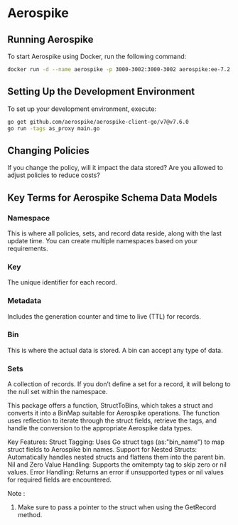 # Aerospike

## Running Aerospike

To start Aerospike using Docker, run the following command:

```bash
docker run -d --name aerospike -p 3000-3002:3000-3002 aerospike:ee-7.2.0.1
```

## Setting Up the Development Environment

To set up your development environment, execute:

```bash
go get github.com/aerospike/aerospike-client-go/v7@v7.6.0
go run -tags as_proxy main.go
```

## Changing Policies

If you change the policy, will it impact the data stored? Are you allowed to adjust policies to reduce costs? 

## Key Terms for Aerospike Schema Data Models

### Namespace
This is where all policies, sets, and record data reside, along with the last update time. You can create multiple namespaces based on your requirements.

### Key
The unique identifier for each record.

### Metadata
Includes the generation counter and time to live (TTL) for records.

### Bin
This is where the actual data is stored. A bin can accept any type of data.

### Sets
A collection of records. If you don’t define a set for a record, it will belong to the null set within the namespace.

This package offers a function, StructToBins, which takes a struct and converts it into a BinMap suitable for Aerospike operations. The function uses reflection to iterate through the struct fields, retrieve the tags, and handle the conversion to the appropriate Aerospike data types.

Key Features:
Struct Tagging: Uses Go struct tags (as:"bin_name") to map struct fields to Aerospike bin names.
Support for Nested Structs: Automatically handles nested structs and flattens them into the parent bin.
Nil and Zero Value Handling: Supports the omitempty tag to skip zero or nil values.
Error Handling: Returns an error if unsupported types or nil values for required fields are encountered.

Note :
1. Make sure to pass a pointer to the struct when using the GetRecord method.